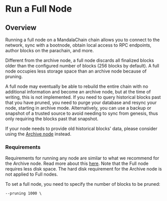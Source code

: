 # Run a Full Node

## Overview[​](https://docs.astar.network/docs/build/nodes/full-node#overview) <a href="#overview" id="overview"></a>

Running a full node on a MandalaChain chain allows you to connect to the network, sync with a bootnode, obtain local access to RPC endpoints, author blocks on the parachain, and more.

Different from the archive node, a full node discards all finalized blocks older than the configured number of blocks (256 blocks by default). A full node occupies less storage space than an archive node because of pruning.

A full node may eventually be able to rebuild the entire chain with no additional information and become an archive node, but at the time of writing, this is not implemented. If you need to query historical blocks past that you have pruned, you need to purge your database and resync your node, starting in archive mode. Alternatively, you can use a backup or snapshot of a trusted source to avoid needing to sync from genesis, thus only requiring the blocks past that snapshot.

If your node needs to provide old historical blocks' data, please consider using the [Archive node](run-an-archive-node.md) instead.

### Requirements[​](https://docs.astar.network/docs/build/nodes/full-node#requirements) <a href="#requirements" id="requirements"></a>

Requirements for running any node are similar to what we recommend for the Archive node. Read more about this [here](run-an-archive-node.md). Note that the Full node requires less disk space. The hard disk requirement for the Archive node is not applied to Full nodes.

To set a full node, you need to specify the number of blocks to be pruned:

```
--pruning 1000 \
```
